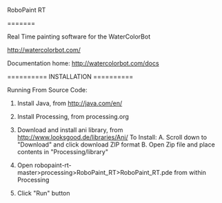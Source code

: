 RoboPaint RT

=======

Real Time painting software for the WaterColorBot

http://watercolorbot.com/

Documentation home: 
http://watercolorbot.com/docs


==========  INSTALLATION  ==========  

Running From Source Code:

1. Install Java, from http://java.com/en/
 
2. Install Processing, from 
	processing.org 
	
3. Download and install ani library, from 
	http://www.looksgood.de/libraries/Ani/
	To Install:
	A. Scroll down to "Download" and click download ZIP format
	B. Open Zip file and place contents in "Processing/library" 
	
4. Open robopaint-rt-master>processing>RoboPaint_RT>RoboPaint_RT.pde
from within Processing

5. Click "Run" button
